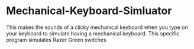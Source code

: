 # Mechanical-Keyboard-Simluator
This makes the sounds of a clicky mechanical keyboard when you type on your keyboard to simulate having a mechanical keyboard. This specific program simulates Razer Green switches
